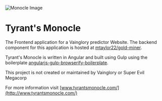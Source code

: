 ![Monocle Image](https://raw.github.com/mtaylor22/Tyrants--Monocle/master/app/images/tyrants-monocle.png)

Tyrant's Monocle
=====================================

The Frontend application for a Vainglory predictor Website. The backend component for this application is hosted at [mtaylor22/gold-miner](https://github.com/mtaylor22/gold-miner).

Tyrant's Monocle is written in Angular and built using Gulp using the boilerplate [angularjs-gulp-browserify-boilerplate](https://github.com/jakemmarsh/angularjs-gulp-browserify-boilerplate). 

This project is not created or maintained by Vainglory or Super Evil Megacorp

For more information visit [www.tyrantsmonocle.com/](http://www.tyrantsmonocle.com/)
